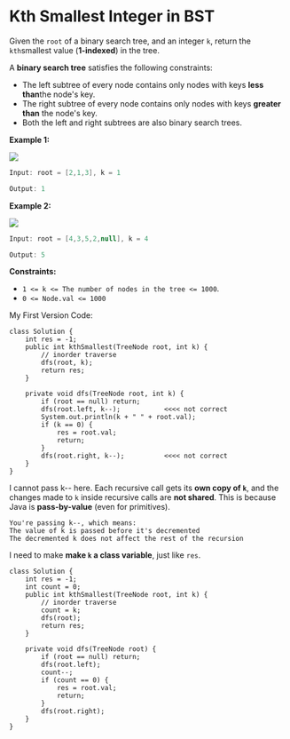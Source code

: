 # Kth Smallest Integer in BST

Given the `root` of a binary search tree, and an integer `k`, return the `kth`smallest value (**1-indexed**) in the tree.

A **binary search tree** satisfies the following constraints:&#x20;

* The left subtree of every node contains only nodes with keys **less than**the node's key.
* The right subtree of every node contains only nodes with keys **greater than** the node's key.
* Both the left and right subtrees are also binary search trees.

**Example 1:**

![](https://imagedelivery.net/CLfkmk9Wzy8_9HRyug4EVA/02eca3db-f72f-4277-7134-faec4f02e500/public)

```java
Input: root = [2,1,3], k = 1

Output: 1
```

**Example 2:**

![](https://imagedelivery.net/CLfkmk9Wzy8_9HRyug4EVA/dca6c42d-2327-4036-f7f2-3e99d8203100/public)

```java
Input: root = [4,3,5,2,null], k = 4

Output: 5
```

**Constraints:**

* `1 <= k <= The number of nodes in the tree <= 1000`.
* `0 <= Node.val <= 1000`

My First Version Code:&#x20;

```
class Solution {
    int res = -1;
    public int kthSmallest(TreeNode root, int k) {
        // inorder traverse
        dfs(root, k);
        return res;
    }

    private void dfs(TreeNode root, int k) {
        if (root == null) return;
        dfs(root.left, k--);           <<<< not correct
        System.out.println(k + " " + root.val);
        if (k == 0) {
            res = root.val;
            return;
        }
        dfs(root.right, k--);          <<<< not correct
    }
}
```

I cannot pass k--  here. Each recursive call gets its **own copy of `k`**, and the changes made to `k` inside recursive calls are **not shared**. This is because Java is **pass-by-value** (even for primitives).

```
You're passing k--, which means:
The value of k is passed before it's decremented
The decremented k does not affect the rest of the recursion
```

I need to make **make `k` a class variable**, just like `res`.

```
class Solution {
    int res = -1;
    int count = 0;
    public int kthSmallest(TreeNode root, int k) {
        // inorder traverse
        count = k;
        dfs(root);
        return res;
    }

    private void dfs(TreeNode root) {
        if (root == null) return;
        dfs(root.left);
        count--;
        if (count == 0) {
            res = root.val;
            return;
        }
        dfs(root.right);
    }
}
```
